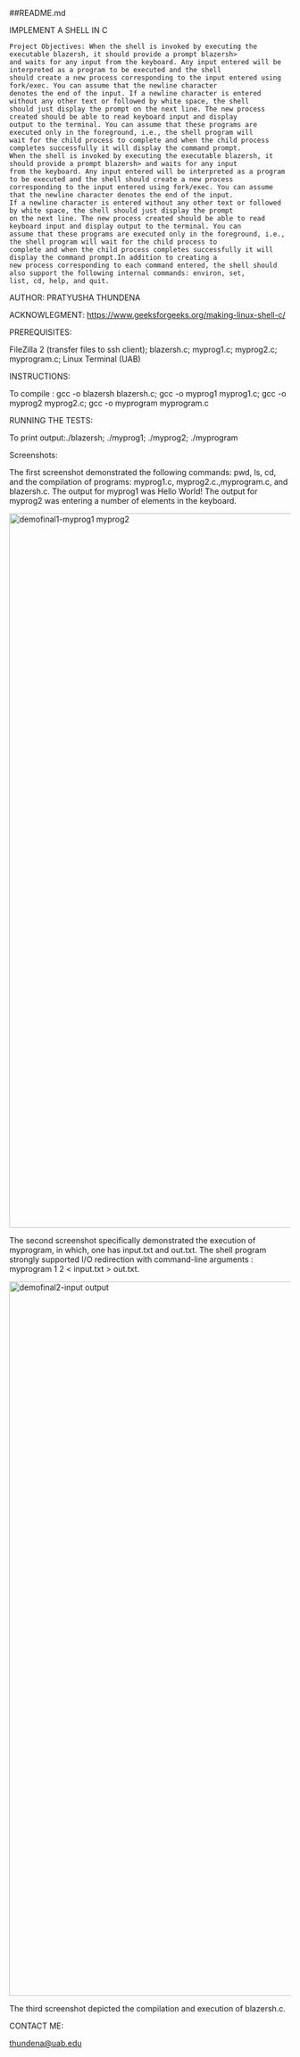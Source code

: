 ##README.md

IMPLEMENT A SHELL IN C
 ```
Project Objectives: When the shell is invoked by executing the executable blazersh, it should provide a prompt blazersh> 
and waits for any input from the keyboard. Any input entered will be interpreted as a program to be executed and the shell
should create a new process corresponding to the input entered using fork/exec. You can assume that the newline character
denotes the end of the input. If a newline character is entered without any other text or followed by white space, the shell
should just display the prompt on the next line. The new process created should be able to read keyboard input and display 
output to the terminal. You can assume that these programs are executed only in the foreground, i.e., the shell program will
wait for the child process to complete and when the child process completes successfully it will display the command prompt.
When the shell is invoked by executing the executable blazersh, it should provide a prompt blazersh> and waits for any input 
from the keyboard. Any input entered will be interpreted as a program to be executed and the shell should create a new process
corresponding to the input entered using fork/exec. You can assume that the newline character denotes the end of the input.
If a newline character is entered without any other text or followed by white space, the shell should just display the prompt
on the next line. The new process created should be able to read keyboard input and display output to the terminal. You can
assume that these programs are executed only in the foreground, i.e., the shell program will wait for the child process to 
complete and when the child process completes successfully it will display the command prompt.In addition to creating a 
new process corresponding to each command entered, the shell should also support the following internal commands: environ, set,
list, cd, help, and quit.
```
AUTHOR: PRATYUSHA THUNDENA

ACKNOWLEGMENT: https://www.geeksforgeeks.org/making-linux-shell-c/

PREREQUISITES:

FileZilla 2 (transfer files to ssh client); blazersh.c; myprog1.c; myprog2.c; myprogram.c;  Linux Terminal (UAB)

INSTRUCTIONS:

To compile : gcc -o blazersh blazersh.c; gcc -o myprog1 myprog1.c; gcc -o myprog2 myprog2.c; gcc -o myprogram myprogram.c 

RUNNING THE TESTS:

To print output:./blazersh; ./myprog1; ./myprog2; ./myprogram

Screenshots:

The first screenshot demonstrated the following commands: pwd, ls, cd, and the compilation of programs: myprog1.c, myprog2.c.,myprogram.c, and blazersh.c. The output for myprog1 was Hello World! The output for myprog2 was entering a number of elements in the keyboard.

<img width="1280" alt="demofinal1-myprog1 myprog2" src="https://user-images.githubusercontent.com/46456051/53352724-b66b2c80-38f9-11e9-8f8f-ff05f8c00c84.png">

The second screenshot specifically demonstrated the execution of myprogram, in which, one has input.txt and out.txt. The shell program strongly supported I/O redirection with command-line arguments : myprogram 1 2 < input.txt > out.txt. 

<img width="1280" alt="demofinal2-input output" src="https://user-images.githubusercontent.com/46456051/53352793-d7338200-38f9-11e9-96e8-61539682af32.png">

The third screenshot depicted the compilation and execution of blazersh.c. 


CONTACT ME:

thundena@uab.edu

```
